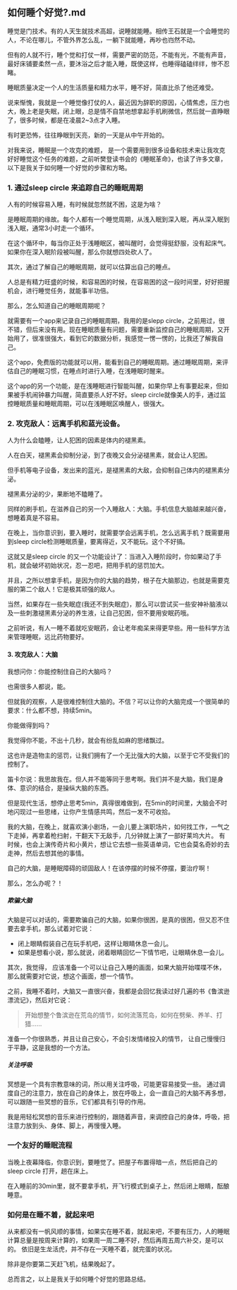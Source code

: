 如何睡个好觉?.md
---

睡觉是门技术。有的人天生就技术高超，说睡就能睡。相传王石就是一个会睡觉的人，不论在哪儿，不管外界怎么乱，一躺下就能睡，再吵也岿然不动。

但有的人就不行，睡个觉和打仗一样，需要严密的防范，不能有光，不能有声音，最好床铺要柔然一点，要沐浴之后才能入睡，既使这样，也睡得磕磕绊绊，惨不忍睹。

睡眠质量决定一个人的生活质量和精力水平，睡不好，简直比杀了他还难受。

说来惭愧，我就是一个睡觉像打仗的人，最近因为辞职的原因，心情焦虑，压力也大，晚上老是失眠，闭上眼，总是情不自禁地想拿起手机刷微信，然后就一直睁眼了，很多时候，都是在凌晨2~3点才入睡。

有时更恐怖，往往睁眼到天亮，新的一天是从中午开始的。

对我来说，睡眠是一个攻克的难题， 是一个需要用到很多设备和技术来让我攻克好好睡觉这个任务的难题，之前听樊登读书会的《睡眠革命》，也读了许多文章，以下是我关于如何睡一个好觉的步骤和方略。


### 1. 通过sleep circle 来追踪自己的睡眠周期

人有的时候容易入睡，有时候就忽然就不困，这是为啥？

是睡眠周期的缘故。每个人都有一个睡觉周期，从浅入眠到深入眠，再从深入眠到浅入眠，通常3小时走一个循环。

在这个循环中，每当你正处于浅睡眠区，被叫醒时，会觉得挺舒服，没有起床气。如果你在深入眠阶段被叫醒，那么你就想四处砍人了。

其次，通过了解自己的睡眠周期，就可以估算出自己的睡点。

人总是有精力旺盛的时候，和容易困的时候，在容易困的这一段时间里，好好把握机会，进行睡觉任务，就能事半功倍。

那么，怎么知道自己的睡眠周期呢？

就需要有一个app来记录自己的睡眠周期，我用的是slepp circle，之前用过，很不错，但后来没有用。现在睡眠质量有问题，需要重新监控自己的睡眠周期，又开始用了，很准很强大，看到它的数据分析，我感觉一愣一愣的，比我还了解我自己。

这个app，免费版的功能就可以用，能看到自己的睡眠周期。通过睡眠周期，来评估自己的睡眠习惯，在睡点时进行入睡，在浅睡眠时醒来。

这个app的另一个功能，是在浅睡眠进行智能叫醒，如果你早上有事要起来，但如果被手机闹钟暴力叫醒，简直要杀人好不好。sleep circle就像美人的手，通过监控睡眠质量和睡眠周期，可以在浅睡眠区唤醒人，很强大。


### 2. 攻克敌人：远离手机和蓝光设备。
人为什么会瞌睡，让人犯困的因素是体内的褪黑素。

人在白天，褪黑素会抑制分泌，到了夜晚又会分泌褪黑素，就会让人犯困。

但手机等电子设备，发出来的蓝光，是褪黑素的大敌，会抑制自己体内的褪黑素分泌。

褪黑素分泌的少，果断地不瞌睡了。

同样的刷手机，在滋养自己的另一个入睡敌人：大脑。手机信息大脑越来越兴奋，想睡着真是不容易。

在晚上，当你意识到，要入睡时，就需要学会远离手机，怎么远离手机？既需要用到sleep circle检测睡眠质量，要离得近，又不能玩。这个不好搞。

这就又是sleep circle 的又一个功能设计了：当进入入睡阶段时，你如果动了手机，就会破坏初始状况，忍一忍吧，把用手机的惩罚加大。

并且，之所以想拿手机，是因为你的大脑的趋势，根子在大脑那边，也就是需要克服的第二个敌人！它是极其顽强的敌人。

当然，如果存在一些失眠症(我还不到失眠症)，那么可以尝试买一些安神补脑液以及一些刺激褪黑素分泌的养生液，让自己犯困，但不要用安眠药哦。

之前听说，有人一睡不着就吃安眠药，会让老年痴呆来得更早些。用一些科学方法来管理睡眠，远比药物要好。


#### 3. 攻克敌人：大脑
我想问你：你能控制住自己的大脑吗？

也需很多人都说，能。

但就我的观察，人是很难控制住大脑的。不信？可以让你的大脑完成一个很简单的要求：什么都不想，持续5min。

你能做得到吗？

我觉得你不能，不出十几秒，就会有纷乱如麻的思绪飘过。

这也许是造物主的惩罚，让我们拥有了一个无比强大的大脑，以至于它不受我们的控制了。

笛卡尔说：我思故我在。但人并不能等同于思考啊。我们并不是大脑，我们是身体、意识的结合，是操纵大脑的东西。

但是现代生活，想停止思考5min，真得很难做到，在5min的时间里，大脑会不时地闪现过一些思绪，让你产生情感共鸣，然后一发不可收拾。

我的大脑，在晚上，就喜欢演小剧场，一会儿要上演职场片，如何找工作，一气之下走掉，再拿着枪扫射，干翻天下无敌手，几分钟就上演了一部好莱坞大片。
有时候，也会上演传奇片和小黄片，想让它去想一些英语单词，它也会莫名奇妙的去走神，然后去想其他的事情。

自己的大脑，是睡眠障碍的顽固敌人！在该停摆的时候不停摆，要治疗啊！

那么，怎么办呢？！
##### 欺骗大脑
大脑是可以对话的，需要欺骗自己的大脑，如果你很困，是真的很困，但又忍不住要去拿手机，那么试着对它说：
- 闭上眼睛假装自己在玩手机吧，这样让眼睛休息一会儿。
- 如果是想看小说，那么就说，闭着眼睛回忆一下情节吧，让眼睛休息一会儿。

其次，我觉得， 应该准备一个可以让自己入睡的画面，如果大脑开始喋喋不休，那么就需要对它说，想这个画面，想一个情节。

之前，我睡不着时，大脑又一直很兴奋，我都是会回忆我读过好几遍的书《鲁滨逊漂流记》，然后对它说：
> 开始想整个鲁滨逊在荒岛的情节，如何流落荒岛，如何在劈柴、养羊、打猎……

准备一个你很熟悉，并且让自己安心，不会引发情绪投入的情节， 让自己慢慢归于平静，这是我想的一个方法。

##### 关注呼吸
冥想是一个具有宗教意味的词，所以用关注呼吸，可能更容易接受一些。
通过调度自己的注意力，放在自己的身体上，放在呼吸上，会一直自己的大脑不再多想，可以跟随一些冥想的音乐，它们都具有引导的作用。

我是用轻松冥想的音乐来进行控制的，跟随着声音，来调控自己的身体，呼吸，把注意力放到头、身体、脚上，再慢慢入睡。

### 一个友好的睡眠流程
当晚上夜幕降临，你意识到，要睡觉了。把屋子布置得暗一点，然后把自己的sleep circle 打开，趟在床上。

在入睡前的30min里，就不要拿手机，开飞行模式到桌子上，然后闭上眼睛，酝酿睡意。






### 如何是在睡不着，就起来吧
从来都没有一帆风顺的事情，如果实在睡不着，就起来吧，不要有压力，人的睡眠计算总量是按周来计算的，如果周一周二睡不好，然后再周五周六补交，是可以的。
依旧是生龙活虎，并不存在一天睡不着，就完蛋的状况。

除非是你要第二天赶飞机，结果晚起了。

总而言之，以上是我关于如何睡个好觉的思路总结。